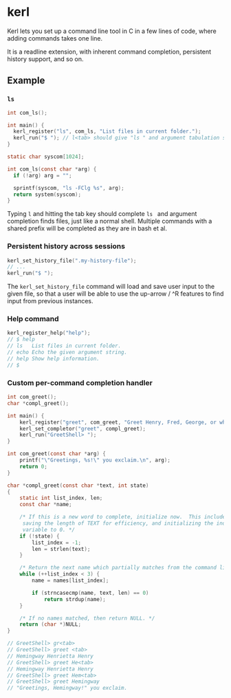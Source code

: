 # kerl
Kerl lets you set up a command line tool in C in a few lines of code, where adding commands takes one line.

It is a readline extension, with inherent command completion, persistent history support, and so on.

## Example

### `ls`

```C
int com_ls();

int main() {
  kerl_register("ls", com_ls, "List files in current folder.");
  kerl_run("$ "); // l<tab> should give "ls " and argument tabulation should give files/folders
}

static char syscom[1024]; 

int com_ls(const char *arg) {
  if (!arg) arg = "";

  sprintf(syscom, "ls -FClg %s", arg);
  return system(syscom);
}
```

Typing `l` and hitting the tab key should complete `ls ` and argument completion finds files, just like a normal shell. Multiple commands with a shared prefix will be completed as they are in bash et al.

### Persistent history across sessions

```C
kerl_set_history_file(".my-history-file");
// ...
kerl_run("$ ");
```

The `kerl_set_history_file` command will load and save user input to the given file, so that a user will be able to use the up-arrow / ^R features to find input from previous instances.

### Help command

```C
kerl_register_help("help");
// $ help
// ls   List files in current folder.
// echo Echo the given argument string.
// help Show help information.
// $ 
```

### Custom per-command completion handler

```C
int com_greet();
char *compl_greet();

int main() {
	kerl_register("greet", com_greet, "Greet Henry, Fred, George, or whoever.");
	kerl_set_completor("greet", compl_greet);
	kerl_run("GreetShell> ");
}

int com_greet(const char *arg) {
	printf("\"Greetings, %s!\" you exclaim.\n", arg);
	return 0;
}

char *compl_greet(const char *text, int state)
{
	static int list_index, len;
	const char *name;

	/* If this is a new word to complete, initialize now.  This includes
	 saving the length of TEXT for efficiency, and initializing the index
	 variable to 0. */
	if (!state) {
		list_index = -1;
		len = strlen(text);
	}

	/* Return the next name which partially matches from the command list. */
	while (++list_index < 3) {
		name = names[list_index];

		if (strncasecmp(name, text, len) == 0)
			return strdup(name);
	}

	/* If no names matched, then return NULL. */
	return (char *)NULL;
}

// GreetShell> gr<tab>
// GreetShell> greet <tab>
// Hemingway Henrietta Henry
// GreetShell> greet He<tab>
// Hemingway Henrietta Henry
// GreetShell> greet Hem<tab>
// GreetShell> greet Hemingway 
// "Greetings, Hemingway!" you exclaim.
```
